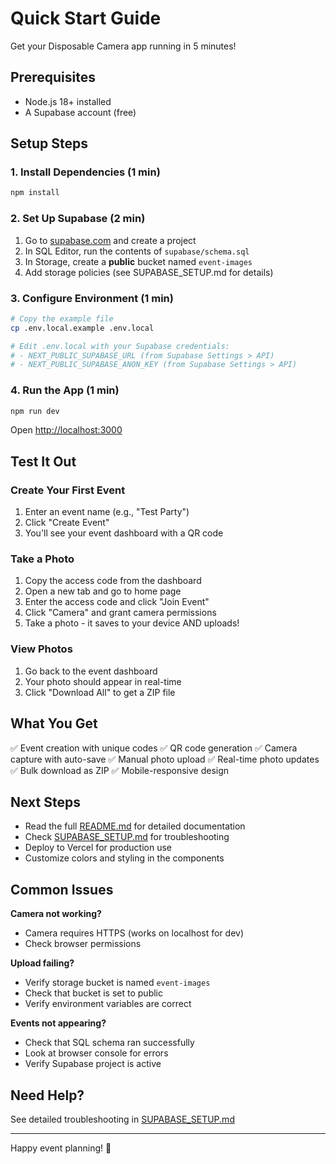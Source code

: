 # Quick Start Guide

Get your Disposable Camera app running in 5 minutes!

## Prerequisites
- Node.js 18+ installed
- A Supabase account (free)

## Setup Steps

### 1. Install Dependencies (1 min)
```bash
npm install
```

### 2. Set Up Supabase (2 min)

1. Go to [supabase.com](https://supabase.com) and create a project
2. In SQL Editor, run the contents of `supabase/schema.sql`
3. In Storage, create a **public** bucket named `event-images`
4. Add storage policies (see SUPABASE_SETUP.md for details)

### 3. Configure Environment (1 min)

```bash
# Copy the example file
cp .env.local.example .env.local

# Edit .env.local with your Supabase credentials:
# - NEXT_PUBLIC_SUPABASE_URL (from Supabase Settings > API)
# - NEXT_PUBLIC_SUPABASE_ANON_KEY (from Supabase Settings > API)
```

### 4. Run the App (1 min)

```bash
npm run dev
```

Open [http://localhost:3000](http://localhost:3000)

## Test It Out

### Create Your First Event
1. Enter an event name (e.g., "Test Party")
2. Click "Create Event"
3. You'll see your event dashboard with a QR code

### Take a Photo
1. Copy the access code from the dashboard
2. Open a new tab and go to home page
3. Enter the access code and click "Join Event"
4. Click "Camera" and grant camera permissions
5. Take a photo - it saves to your device AND uploads!

### View Photos
1. Go back to the event dashboard
2. Your photo should appear in real-time
3. Click "Download All" to get a ZIP file

## What You Get

✅ Event creation with unique codes
✅ QR code generation
✅ Camera capture with auto-save
✅ Manual photo upload
✅ Real-time photo updates
✅ Bulk download as ZIP
✅ Mobile-responsive design

## Next Steps

- Read the full [README.md](./README.md) for detailed documentation
- Check [SUPABASE_SETUP.md](./SUPABASE_SETUP.md) for troubleshooting
- Deploy to Vercel for production use
- Customize colors and styling in the components

## Common Issues

**Camera not working?**
- Camera requires HTTPS (works on localhost for dev)
- Check browser permissions

**Upload failing?**
- Verify storage bucket is named `event-images`
- Check that bucket is set to public
- Verify environment variables are correct

**Events not appearing?**
- Check that SQL schema ran successfully
- Look at browser console for errors
- Verify Supabase project is active

## Need Help?

See detailed troubleshooting in [SUPABASE_SETUP.md](./SUPABASE_SETUP.md)

---

Happy event planning! 📸

